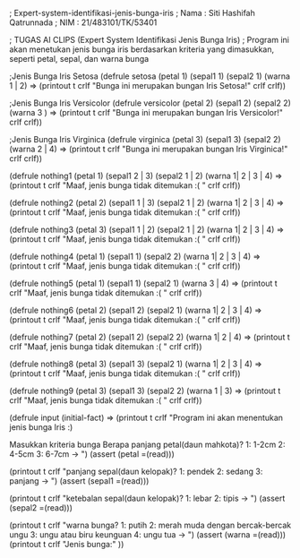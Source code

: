 ; Expert-system-identifikasi-jenis-bunga-iris
; Nama : Siti Hashifah Qatrunnada
; NIM : 21/483101/TK/53401

; TUGAS AI CLIPS (Expert System Identifikasi Jenis Bunga Iris)
; Program ini akan menetukan jenis bunga iris berdasarkan kriteria yang dimasukkan, seperti petal, sepal, dan warna bunga

;Jenis Bunga Iris Setosa
(defrule setosa
(petal 1)
(sepal1 1)
(sepal2 1)
(warna 1 | 2)
=>
(printout t crlf "Bunga ini merupakan bungan Iris Setosa!" crlf crlf))

;Jenis Bunga Iris Versicolor
(defrule versicolor
(petal 2)
(sepal1 2)
(sepal2 2)
(warna 3 )
=>
(printout t crlf "Bunga ini merupakan bungan Iris Versicolor!" crlf crlf))

;Jenis Bunga Iris Virginica
(defrule virginica
(petal 3)
(sepal1 3)
(sepal2 2)
(warna 2 | 4)
=>
(printout t crlf "Bunga ini merupakan bungan Iris Virginica!" crlf crlf))

(defrule nothing1
(petal 1)
(sepal1 2 | 3)
(sepal2 1 | 2)
(warna 1| 2 | 3 | 4)
=>
(printout t crlf "Maaf, jenis bunga tidak ditemukan :( " crlf crlf))

(defrule nothing2
(petal 2)
(sepal1 1 | 3)
(sepal2 1 | 2)
(warna 1| 2 | 3 | 4)
=>
(printout t crlf "Maaf, jenis bunga tidak ditemukan :( " crlf crlf))

(defrule nothing3
(petal 3)
(sepal1 1 | 2)
(sepal2 1 | 2)
(warna 1| 2 | 3 | 4)
=>
(printout t crlf "Maaf, jenis bunga tidak ditemukan :( " crlf crlf))

(defrule nothing4
(petal 1)
(sepal1 1)
(sepal2 2)
(warna 1| 2 | 3 | 4)
=>
(printout t crlf "Maaf, jenis bunga tidak ditemukan :( " crlf crlf))

(defrule nothing5
(petal 1)
(sepal1 1)
(sepal2 1)
(warna 3 | 4)
=>
(printout t crlf "Maaf, jenis bunga tidak ditemukan :( " crlf crlf))

(defrule nothing6
(petal 2)
(sepal1 2)
(sepal2 1)
(warna 1| 2 | 3 | 4)
=>
(printout t crlf "Maaf, jenis bunga tidak ditemukan :( " crlf crlf))

(defrule nothing7
(petal 2)
(sepal1 2)
(sepal2 2)
(warna 1| 2 | 4)
=>
(printout t crlf "Maaf, jenis bunga tidak ditemukan :( " crlf crlf))

(defrule nothing8
(petal 3)
(sepal1 3)
(sepal2 1)
(warna 1| 2 | 3 | 4)
=>
(printout t crlf "Maaf, jenis bunga tidak ditemukan :( " crlf crlf))

(defrule nothing9
(petal 3)
(sepal1 3)
(sepal2 2)
(warna 1 | 3)
=>
(printout t crlf "Maaf, jenis bunga tidak ditemukan :( " crlf crlf))

(defrule input
(initial-fact)
=>
(printout t crlf "Program ini akan menentukan jenis bunga Iris :)

Masukkan kriteria bunga
Berapa panjang petal(daun mahkota)?
1: 1-2cm
2: 4-5cm
3: 6-7cm 
-> ")
(assert (petal =(read)))

(printout t crlf "panjang sepal(daun kelopak)? 
1: pendek
2: sedang
3: panjang 
-> ")
(assert (sepal1 =(read)))

(printout t crlf "ketebalan sepal(daun kelopak)? 
1: lebar 
2: tipis 
-> ")
(assert (sepal2 =(read)))

(printout t crlf "warna bunga?
1: putih
2: merah muda dengan bercak-bercak ungu
3: ungu atau biru keunguan
4: ungu tua
-> ")
(assert (warna =(read)))
(printout t crlf "Jenis bunga:" ))
